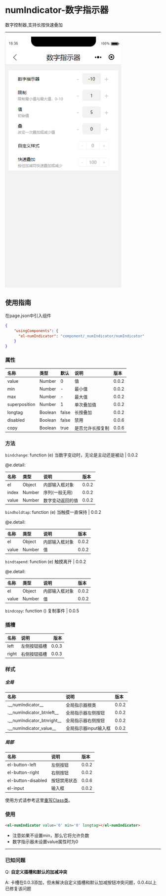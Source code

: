 # numIndicator-数字指示器

数字控制器,支持长按快速叠加

---

![](/assets/number01.png)

## 使用指南

在page.json中引入组件

```json
{
    "usingComponents": {
      "el-numIndicator": "component/_numIndicator/numIndicator"
    }
}
```

### 属性

| 名称 | 类型 | 默认 | 说明 | 版本 |
| :--- | :--- | :--- | :--- | :--- |
| value | Number | 0 | 值 | 0.0.2 |
| min | Number | - | 最小值 | 0.0.2 |
| max | Number | - | 最大值 | 0.0.2 |
| superposition | Number | 1 | 单次叠加值 | 0.0.2 |
| longtag | Boolean | false | 长按叠加 | 0.0.2 |
| disabled | Boolean | false | 禁用 | 0.0.6 |
| copy | Boolean | true | 是否允许长按复制 | 0.0.6 |

### 方法

`bindchange`: function \(e\) 当数字变动时，无论是主动还是被动 \| 0.0.2

@e.detail:

| 名称 | 类型 | 说明 | 版本 |
| :--- | :--- | :--- | :--- |
| el | Object | 内部输入框对象 | 0.0.2 |
| index | Number | 序列\(一般无用\) | 0.0.2 |
| value | Number | 数字变动返回的值 | 0.0.2 |

`bindholdtap`: function \(e\) 当触摸一直保持 \| 0.0.2

@e.detail:

| 名称 | 类型 | 说明 | 版本 |
| :--- | :--- | :--- | :--- |
| el | Object | 内部输入框对象 | 0.0.2 |
| value | Number | 值 | 0.0.2 |

`bindtapend`: function \(e\) 触摸离开 \| 0.0.2

@e.detail:

| 名称 | 类型 | 说明 | 版本 |
| :--- | :--- | :--- | :--- |
| el | Object | 内部输入框对象 | 0.0.2 |
| value | Number | 值 | 0.0.2 |

`bindcopy`: function \(\) 复制事件 \| 0.0.5

### 插槽

| 名称 | 说明 | 版本 |
| :--- | :--- | ---: |
| left | 左侧按钮插槽 | 0.0.3 |
| right | 右侧按钮插槽 | 0.0.3 |

### 样式

##### 全局

| 名称 | 说明 | 版本 |
| :--- | :--- | :--- |
| .\_\_numIndicator\_\_ | 全局指示器根类 | 0.0.2 |
| .\_\_numIndicator\_btnleft\_\_ | 全局指示器左侧按钮 | 0.0.2 |
| .\_\_numIndicator\_btnright\_\_ | 全局指示器右侧按钮 | 0.0.2 |
| .\_\_numIndicator\_value\_\_ | 全局指示器input输入框 | 0.0.2 |

##### 局部

| 名称 | 说明 | 版本 |
| :--- | :--- | :--- |
| el-button-left | 左侧按钮 | 0.0.2 |
| el-button-right | 右侧按钮 | 0.0.2 |
| el-button-disabled | 按钮禁用状态 | 0.0.6 |
| el-input | 输入框 | 0.0.2 |

使用方式请参考这里[重写Class类](/zhong-xie-class-lei.md)。

### 使用

```html
<el-numIndicator value='0' min='0' longtag></el-numIndicator>
```

* 注意如果不设置min，那么它将允许负数
* 数字指示器未设置value属性时为0

---

### 已知问题

Q: **自定义插槽和默认的加减冲突**

A: 卡槽在0.0.3添加，但未解决自定义插槽和默认加减按钮冲突问题，0.0.4以上已修复该问题

